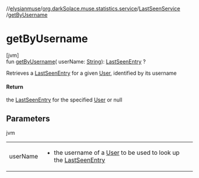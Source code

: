 //[elysianmuse](../../../index.md)/[org.darkSolace.muse.statistics.service](../index.md)/[LastSeenService](index.md)
/[getByUsername](get-by-username.md)

# getByUsername

[jvm]\
fun [getByUsername](get-by-username.md)(
userName: [String](https://kotlinlang.org/api/latest/jvm/stdlib/kotlin/-string/index.html)): [LastSeenEntry](../../org.darkSolace.muse.statistics.model/-last-seen-entry/index.md)
?

Retrieves a [LastSeenEntry](../../org.darkSolace.muse.statistics.model/-last-seen-entry/index.md) for a
given [User](../../org.darkSolace.muse.user.model/-user/index.md), identified by its username

#### Return

the [LastSeenEntry](../../org.darkSolace.muse.statistics.model/-last-seen-entry/index.md) for the
specified [User](../../org.darkSolace.muse.user.model/-user/index.md) or null

## Parameters

jvm

| | |
|---|---|
| userName | <ul><li>the username of a [User](../../org.darkSolace.muse.user.model/-user/index.md) to be used to look up the [LastSeenEntry](../../org.darkSolace.muse.statistics.model/-last-seen-entry/index.md)</li></ul> |

